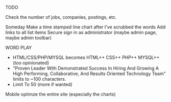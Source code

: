 TODO

Check the number of jobs, companies, postings, etc.

Someday
Make a time stamped line chart after I've scrubbed the words
Add links to all list items
Secure sign in as administrator (maybe admin page, maybe admin toolbar)

WORD PLAY
* HTML/CSS/PHP/MYSQL	becomes HTML++ CSS++ PHP++ MYSQL++ (too opinionated)
* "Proven Leader With Demonstrated Success In Hiring And Growing A High Performing, Collaborative, And Results Oriented Technology Team" limits to ~100 characters.
* Limit To 50 (more if wanted)

Mobile optimze the entire site (especially the charts)